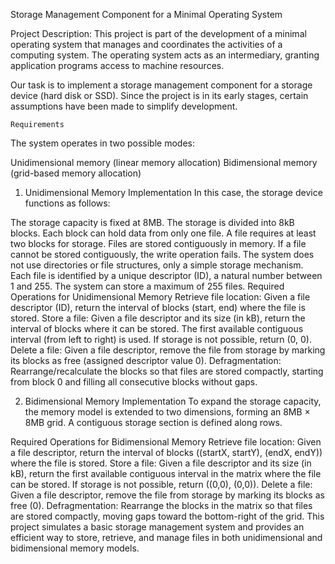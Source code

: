 Storage Management Component for a Minimal Operating System

Project Description:
     This project is part of the development of a minimal operating system that manages and coordinates the activities of a computing system. The operating system acts as an intermediary, granting application programs access to machine resources.

Our task is to implement a storage management component for a storage device (hard disk or SSD). Since the project is in its early stages, certain assumptions have been made to simplify development.

    Requirements
The system operates in two possible modes:

Unidimensional memory (linear memory allocation)
Bidimensional memory (grid-based memory allocation)
1. Unidimensional Memory Implementation
In this case, the storage device functions as follows:

The storage capacity is fixed at 8MB.
The storage is divided into 8kB blocks.
Each block can hold data from only one file.
A file requires at least two blocks for storage.
Files are stored contiguously in memory.
If a file cannot be stored contiguously, the write operation fails.
The system does not use directories or file structures, only a simple storage mechanism.
Each file is identified by a unique descriptor (ID), a natural number between 1 and 255.
The system can store a maximum of 255 files.
Required Operations for Unidimensional Memory
Retrieve file location: Given a file descriptor (ID), return the interval of blocks (start, end) where the file is stored.
Store a file: Given a file descriptor and its size (in kB), return the interval of blocks where it can be stored. The first available contiguous interval (from left to right) is used. If storage is not possible, return (0, 0).
Delete a file: Given a file descriptor, remove the file from storage by marking its blocks as free (assigned descriptor value 0).
Defragmentation: Rearrange/recalculate the blocks so that files are stored compactly, starting from block 0 and filling all consecutive blocks without gaps.


2. Bidimensional Memory Implementation
To expand the storage capacity, the memory model is extended to two dimensions, forming an 8MB × 8MB grid. A contiguous storage section is defined along rows.

Required Operations for Bidimensional Memory
Retrieve file location: Given a file descriptor, return the interval of blocks ((startX, startY), (endX, endY)) where the file is stored.
Store a file: Given a file descriptor and its size (in kB), return the first available contiguous interval in the matrix where the file can be stored. If storage is not possible, return ((0,0), (0,0)).
Delete a file: Given a file descriptor, remove the file from storage by marking its blocks as free (0).
Defragmentation: Rearrange the blocks in the matrix so that files are stored compactly, moving gaps toward the bottom-right of the grid.
This project simulates a basic storage management system and provides an efficient way to store, retrieve, and manage files in both unidimensional and bidimensional memory models.
